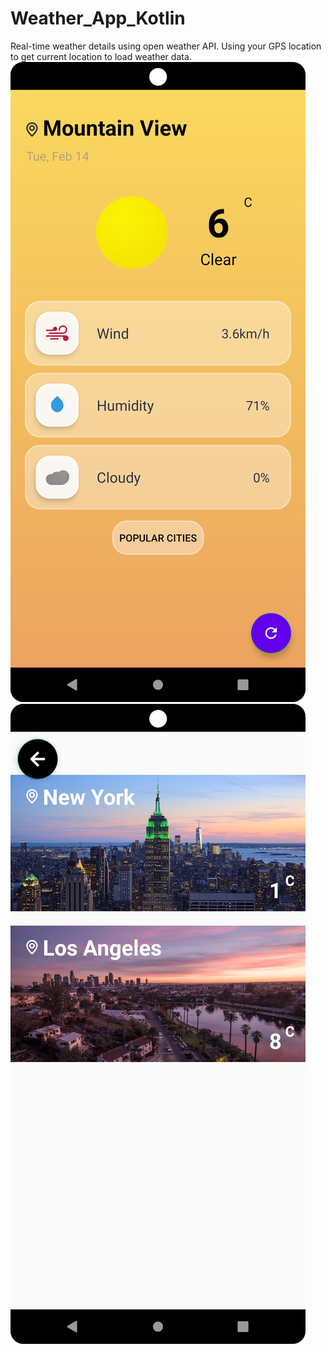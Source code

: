 # Weather_App_Kotlin
Real-time weather details using open weather API. Using your GPS location to get current location to load weather data.
![](homepage_screenshot.png)
![](popular_cities_screenshot.png)
